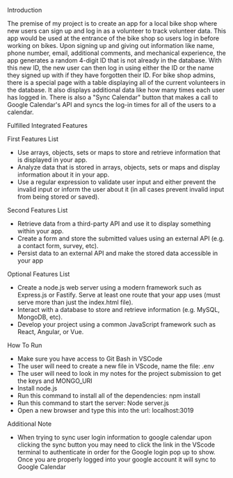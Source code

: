 Introduction

The premise of my project is to create an app for a local bike shop where new users can sign up and log in as a volunteer to track volunteer data. This app would be used at the entrance of the bike shop so users log in before working on bikes. Upon signing up and giving out information like name, phone number, email, additional comments, and mechanical experience, the app generates a random 4-digit ID that is not already in the database. With this new ID, the new user can then log in using either the ID or the name they signed up with if they have forgotten their ID. For bike shop admins, there is a special page with a table displaying all of the current volunteers in the database. It also displays additional data like how many times each user has logged in. There is also a "Sync Calendar" button that makes a call to Google Calendar's API and syncs the log-in times for all of the users to a calendar. 



Fulfilled Integrated Features

First Features List
- Use arrays, objects, sets or maps to store and retrieve information that is displayed in your app.
- Analyze data that is stored in arrays, objects, sets or maps and display information about it in your app.
- Use a regular expression to validate user input and either prevent the invalid input or inform the user about it (in all cases prevent invalid input from being stored or saved).

Second Features List 
- Retrieve data from a third-party API and use it to display something within your app.
- Create a form and store the submitted values using an external API (e.g. a contact form, survey, etc).
- Persist data to an external API and make the stored data accessible in your app


Optional Features List
- Create a node.js web server using a modern framework such as Express.js or Fastify.  Serve at least one route that your app uses (must serve more than just the index.html file).
- Interact with a database to store and retrieve information (e.g. MySQL, MongoDB, etc).
- Develop your project using a common JavaScript framework such as React, Angular, or Vue.



How To Run

- Make sure you have access to Git Bash in VSCode 
- The user will need to create a new file in VScode, name the file:  .env
- The user will need to look in my notes for the project submission to get the keys and MONGO_URI
- Install node.js
- Run this command to install all of the dependencies:  npm install
- Run this command to start the server:  Node server.js
- Open a new browser and type this into the url: localhost:3019

Additional Note

- When trying to sync user login information to google calendar upon clicking the sync button you may need to click the link in the VScode terminal to authenticate in order for the Google login pop up to show. Once you are properly logged into your google account it will sync to Google Calendar
